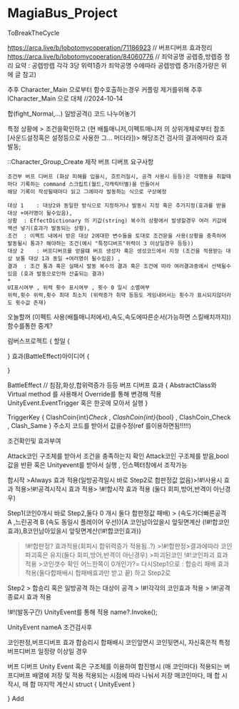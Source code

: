 # MagiaBus_Project
 ToBreakTheCycle

















https://arca.live/b/lobotomycoperation/71186923 // 버프디버프 효과정리
https://arca.live/b/lobotomycoperation/84060776 // 죄악공명 공렙증,방렙증 정리
요약 : 공렙방렙 각각 3당 위력1증가 죄악공명 수에따라 공렙방렙 증가(증가량은 위에 글 참고)























 


추후 Character_Main 으로부터 함수호출하는경우 커플링 제거를위해 추후 ICharacter_Main 으로 대체
//2024-10-14

합(fight_Normal,...) 일방공격() 코드 나누어놓기

특정 상황에  > 조건을확인하고 (현 배틀매니저,이펙트매니저 의 상위개체로부터 참조 [사운드설정혹은 설정등으로 사용한 그... 머더라])> 해당조건 검사의 결과에따라 효과발동;

::Character_Group_Create 제작
버프 디버프 요구사항  

	조건부 버프 디버프 (화상 피해를 입을시, 흐트러질시, 공격 사용시 등등)은 각행동을 취할때마다 기록하는 command 스크립트(월드,각캐릭터별)을 만들어서
	해당 기록이 작성될때마다 읽고 그에따라 발동하는 식으로 구상예정

	대상 1 	: 대상2와 동일한 방식으로 지정하거나 발동시 지정 혹은 추가지정(효과를 받을 대상 +여러명이 될수있음),
	상황	: EffectDictionary 의 키값(string) 복수의 상황에서 발생할경우 여러 키값에 액션 넣기(효과가 발동되는 상황),
	조건 	: 이펙트 내에서 받은 대상 2에대한 변수들을 토대로 조건문을 사용(상황을 충족하여 발동될시 통과? 해야하는 조건(예시 "특정디버프"위력이 3 이상일경우 등등))
	대상 2 	: 버프디버프를 얻을떄 버프 생성자 혹은 생성코드에서 지정 (조건을 적용받는 대상 보통 대상 1과 동일 +여러명이 될수있음) ,
	결과 	: 조건 통과 혹은 실패시 발동 복수의 결과 혹은 조건에 따라 여러결과중에서 선택될수있음 (효과 발동으로인하 산출되는 결과)
	+
	UI표시여부 , 위력 횟수 표시여부 , 횟수 0 일시 소멸여부
	위력,횟수 위력,횟수 최대 최소치 (위력증가 취약 등등도 게임내어서는 횟수가 표시되지않더라도 횟수값 존재)

오늘할꺼 (이펙트 사용(배틀매니저에서),속도,속도에따른순서(가능하면 스킬배치까지)) 함수를통한 중계?

 림버스프로젝트
{
할일
{
	
	
	
}
효과(BattleEffect)아이디어
{
	
}


BattleEffect // 침잠,화상,합위력증가 등등 버프 디버프 효과
{
	AbstractClass와 Virtual method 를 사용해서 Override를 통해 변경해 적용 
	UnityEvent.EventTrigger 혹은 한곳에 모아서 실행
}

TriggerKey
{
	ClashCoin{int}_Check , ClashCoin{int}_{bool} , ClashCoin_Check , Clash_Same
}
주소지 코드를 받아서 값을수정(ref 를이용하면됨!!!!!)

조건확인및 효과부여

Attack코인 구조체를 받아서 조건을 충족하는지 확인
Attack코인 구조체를 받음,bool값을 반환 혹은 Unityevent를 받아서 실행 , 인스펙터창에서 조작가능

합시작 >Always 효과 적용(일방공격일시 바로 Step2로 합판정값 없음)>!#!사용시 효과 적용>!#!공격시작시 효과 적용> !#!합시작 효과 적용 (둘다 회피,방어,반격이 아닌경우)
 
Step1(코인0개시 바로 Step2,둘다 0 개시 둘다 합판정값 패배) > (속도가더빠른공격 A ,느린공격 B (속도 동일시 플레이어 우선)){A 코인남아있을시 앞뒷면계산
(!#!합코인효과),B코인남아있을시 앞뒷면계산(!#!합코인효과)}
 > !#!합판정? 효과적용(회피시 합위력증가 적용됨..?) >!#!합판정>결과에따라 코인파괴혹은 유지(둘다 회피,방어,반격이 아닌경우) >파괴된코인 !#!코인파괴 효과 적용 >코인갯수 확인 어느한쪽이 0개인가?= 다시Step1으로 : 합승리 패배 효과 적용(둘다합패배시 합패배효과만 받고 끝) 하고 Step2로
 
Step2  > 합승리 혹은 일방공격 하는 대상이 공격 > !#!각각의 코인효과 적용 > !#!공격종료시 효과 적용 

!#!(발동구간) UnityEvent를 통해 적용 name?.Invoke();

UnityEvent<InterfaceName> nameA 조건검사후

코인판정,버프디버프 효과
합승리시 합패배시 코인앞면시 코인뒷면시, 자신혹은적 특정버프디버프 일정량 이상일 경우


버프 디버프 Unity Event 혹은 구조체를 이용하여  합진행시 (매 코인마다) 적용되는 버프디버프 배열에 저장 및 적용
적용되는 시점에 따라 나눠서 저장
매코인마다, 매 합 시작시, 매 합 마지막 계산시 
struct
{
	UnityEvent
}


}
Add

